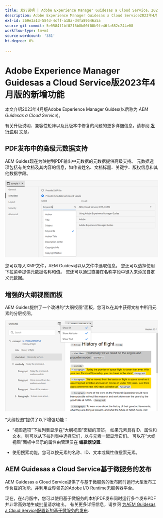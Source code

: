 ```yaml
---
title: 发行说明 | Adobe Experience Manager Guidesas a Cloud Service，2023年4月版
description: Adobe Experience Manager Guidesas a Cloud Service2023年4月版
exl-id: 269e3a13-584d-4cff-a18a-d4fa89646a5a
source-git-commit: 5e0584f1bf0216b8b00f00b9fe46fa682c244e08
workflow-type: tm+mt
source-wordcount: '381'
ht-degree: 0%

---
```


# Adobe Experience Manager Guidesas a Cloud Service版2023年4月版的新增功能

本文介绍2023年4月版Adobe Experience Manager Guides(以后称为 *AEM Guidesas a Cloud Service*)。

有关升级说明、兼容性矩阵以及此版本中修复的问题的更多详细信息，请参阅 [发行说明](release-notes-2023.4.0.md) 文章。

## PDF发布中的高级元数据支持

AEM Guides现在为映射到PDF输出中元数据的元数据提供高级支持。 元数据选项包括有关文档及其内容的信息，如作者姓名、文档标题、关键字、版权信息和其他数据字段。

<img src="assets/pdf-metadata.png" alt=" 原生pdf元数据">

您可以导入XMP文件，AEM Guides可以从文件中选取信息。 您还可以选择使用下拉菜单提供元数据名称和值。 您还可以通过直接在名称字段中键入来添加自定义元数据。


## 增强的大纲视图面板

AEM Guides提供了一个改进的“大纲视图”面板，您可以在其中获得文档中所用元素的分层视图。

<img src="assets/select-element-content-outline-view_cs.png" alt=" 原生pdf元数据">

“大纲视图”提供了以下增强功能：

* “视图选项”下拉列表显示在“大纲视图”面板的顶部。 如果元素具有ID、属性和文本，则可以从下拉列表中选择它们，以与元素一起显示它们。 可以在“大纲视图”面板中显示的属性由管理员在 **编辑器设置**.

* 使用搜索功能，您可以按元素的名称、ID、文本或属性值搜索元素。


## AEM Guidesas a Cloud Service基于微服务的发布

AEM Guidesas a Cloud Service提供了与基于微服务的发布同时运行大型发布工作负载的功能，并利用业界领先的Adobe I/O Runtime无服务器平台。

现在，在4月版中，您可以使用基于微服务的本机PDF发布同时运行多个发布PDF并非常高效地生成批量请求输出。
有关更多详细信息，请参阅 [为AEM Guidesas a Cloud Service配置新的基于微服务的发布](../knowledge-base/publishing/configure-microservices.md).
